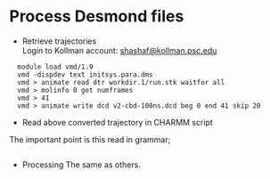 # Process Desmond files 

- Retrieve trajectories  
Login to Kollman account: shashaf@kollman.psc.edu  

```shell
  module load vmd/1.9
  vmd -dispdev text initsys.para.dms
  vmd > animate read dtr workdir.1/run.stk waitfor all
  vmd > molinfo 0 get numframes
  vmd > 41
  vmd > animate write dcd v2-cbd-100ns.dcd beg 0 end 41 skip 20

```

- Read above converted trajectory in CHARMM script  

The important point is this read in grammar;

```fortran

```

- Processing
The same as others.
